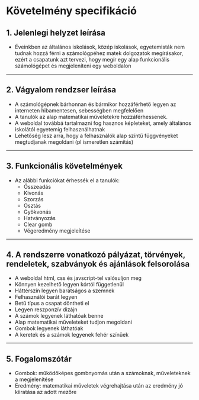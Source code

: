 # Követelmény specifikáció

## 1. Jelenlegi helyzet leírása
* Éveinkben az általános iskolások, közép iskolások, egyetemisták nem tudnak hozzá férni a számológpéhez matek dolgozatok megírásakor, ezért a csapatunk azt tervezi, hogy megír egy alap funkcionális számológépet és megjeleníteni egy weboldalon
---
## 2. Vágyalom rendzser leírása
* A számológépnek bárhonnan és bármikor hozzáférhető legyen az interneten hibamentesen, sebességben megfelelően
* A tanulók az alap matematikai műveletekre hozzáférhessenek.
* A weboldal továbbá tartalmazni fog hasznos képleteket, amely általános iskolától egyetemig felhasználhatnak
* Lehetőség lesz arra, hogy a felhasználók alap színtű függvényeket megtudjanak megoldani (pl ismeretlen számítás)
---
## 3. Funkcionális követelmények
* Az alábbi funkciókat érhessék el a tanulók:
    * Összeadás
    * Kivonás
    * Szorzás
    * Osztás
    * Gyökvonás
    * Hatványozás
    * Clear gomb
    * Végeredmény megjeleítése
---
## 4. A rendszerre vonatkozó pályázat, törvények, rendeletek, szabványok és ajánlások felsorolása
* A weboldal html, css és javscript-tel valósuljon meg
* Könnyen kezelhető legyen kórtól függetlenül
* Háttérszín legyen barátságos a szemnek
* Felhasználói barát legyen
* Betű típus a csapat döntheti el
* Legyen reszponzív dizájn
* A számok legyenek láthatóak benne
* Alap matematikai műveleteket tudjon megoldani
* Gombok legyenek láthatóak
* A keretek és a számok legyenek fehér színűek
---
## 5. Fogalomszótár
* Gombok: működőképes gombnyomás után a számoknak, műveleteknek a megjelenítése
* Eredmény: matematikai műveletek végrehajtása után az eredmény jó kiiratása az adott mezőre